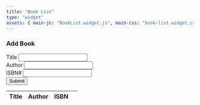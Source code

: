 ```yaml
---
title: "Book List"
type: "widget"
assets: { main-js: "BookList.widget.js", main-css: "book-list.widget.css" }
---
```


  <link rel="stylesheet" href="https://cdnjs.cloudflare.com/ajax/libs/skeleton/2.0.4/skeleton.css" />

<div class="widget-book-list__base container js-container" data-js-widget="BookList">
  <h3>Add Book</h3>
  <form id="book-form">
    <div>
      <label for="title">Title</label>
      <input type="text" id="title" class="u-full-width">
    </div>
    <div>
      <label for="author">Author</label>
      <input type="text" id="author" class="u-full-width">
    </div>
    <div>
      <label for="isbn">ISBN#</label>
      <input type="text" id="isbn" class="u-full-width">
    </div>
    <div>
      <input type="submit" value="Submit" class="u-full-width">
    </div>
  </form>
  <table class="u-full-width">
    <thead>
      <tr>
        <th>Title</th>
        <th>Author</th>
        <th>ISBN</th>
        <th></th>
      </tr>
    </thead>
    <tbody id="book-list"></tbody>
  </table>
  </div>
